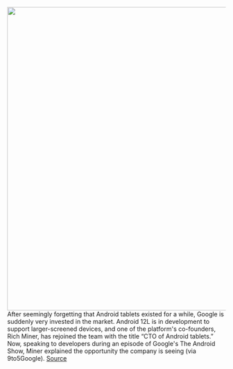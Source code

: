 <img src='https://cdn.vox-cdn.com/thumbor/g1vfiBSa4rAyDiGSNXNRlvA8RW8=/0x0:1002x654/1200x0/filters:focal(0x0:1002x654):no_upscale()/cdn.vox-cdn.com/uploads/chorus_asset/file/23305256/12l_notification_settings.jpg' width='700px' /><br/>
After seemingly forgetting that Android tablets existed for a while, Google is suddenly very invested in the market. Android 12L is in development to support larger-screened devices, and one of the platform's co-founders, Rich Miner, has rejoined the team with the title “CTO of Android tablets.” Now, speaking to developers during an episode of Google's The Android Show, Miner explained the opportunity the company is seeing (via 9to5Google).
<a href='https://www.theverge.com/2022/3/10/22970747/android-tablets-rich-miner-google-12l'> Source <a/>